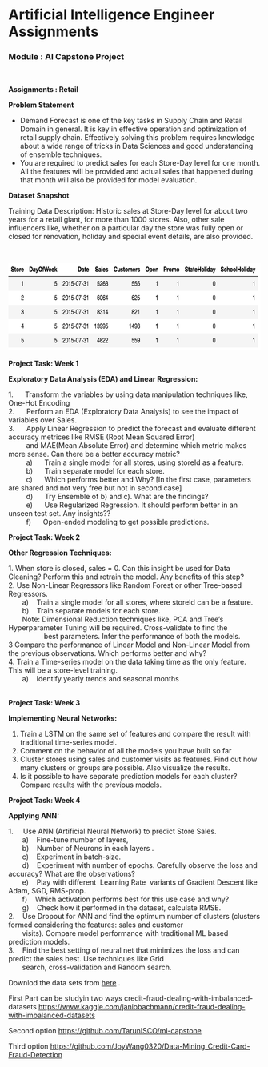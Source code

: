 <h1>Artificial Intelligence Engineer Assignments </h1>
<h3>Module : AI Capstone Project</h3><br>
 
 <b>Assignments : Retail</b><br>

 <div _ngcontent-ppr-c44="" class="ng-star-inserted"><div _ngcontent-ppr-c44="" class="project-information"><div _ngcontent-ppr-c44="" class="project-description sl-ck-editor">
 
 <div _ngcontent-ppr-c44=""><p><strong>Problem Statement</strong></p>

<ul>
	<li>Demand Forecast is one of the key tasks in Supply Chain and Retail Domain in general. It is key in effective operation and optimization of retail supply chain. Effectively solving this problem requires knowledge about a wide range of tricks in Data Sciences and good understanding of ensemble techniques.&nbsp;</li>
	<li>You are required to predict sales for each Store-Day level for one month. All the features will be provided and actual sales that happened during that month will also be provided for model evaluation.&nbsp;</li>
</ul>

<p><strong>Dataset Snapshot</strong></p>

<p>Training Data Description: Historic sales at Store-Day level for about two years for a retail giant, for more than 1000 stores. Also, other sale influencers like, whether on a particular day the store was fully open or closed for renovation, holiday and special event details, are also provided.&nbsp;</p>

<p>&nbsp;</p>

<p><img alt="" height="175" src="1566547170_cap 3.png" width="662"></p>

<p><strong>Project Task: Week 1</strong></p>

<p><strong>Exploratory Data Analysis (EDA) and Linear Regression:</strong></p>

<p>1. &nbsp; &nbsp; &nbsp;Transform the variables by using data manipulation techniques like, One-Hot Encoding&nbsp;<br>
2. &nbsp; &nbsp; &nbsp;Perform an EDA (Exploratory Data Analysis) to see the impact of variables over Sales.<br>
3. &nbsp; &nbsp; &nbsp;Apply Linear Regression to predict the forecast and evaluate different accuracy metrices like RMSE (Root Mean Squared Error)<br>
&nbsp; &nbsp; &nbsp; &nbsp; &nbsp;and MAE(Mean Absolute Error) and determine which metric makes more sense. Can there be a better accuracy metric?<br>
&nbsp; &nbsp; &nbsp; &nbsp; &nbsp;a)&nbsp;&nbsp; &nbsp; &nbsp;Train a single model for all stores, using storeId as a feature.<br>
&nbsp; &nbsp; &nbsp; &nbsp; &nbsp;b)&nbsp;&nbsp; &nbsp; &nbsp;Train separate model for each store.<br>
&nbsp; &nbsp; &nbsp; &nbsp; &nbsp;c)&nbsp;&nbsp; &nbsp; &nbsp;Which performs better and Why? [In the first case, parameters are shared and not very free but not in second case]<br>
&nbsp; &nbsp; &nbsp; &nbsp; &nbsp;d)&nbsp;&nbsp; &nbsp; &nbsp;Try Ensemble of b) and c). What are the findings?<br>
&nbsp; &nbsp; &nbsp; &nbsp; &nbsp;e)&nbsp;&nbsp; &nbsp; &nbsp;Use Regularized Regression. It should perform better in an unseen test set. Any insights??<br>
&nbsp; &nbsp; &nbsp; &nbsp; &nbsp;f)&nbsp;&nbsp; &nbsp; &nbsp;Open-ended modeling to get possible predictions.</p>

<p><strong>Project Task: Week 2</strong></p>

<p><strong>Other Regression Techniques:</strong></p>

<p>1. When store is closed, sales = 0. Can this insight be used for Data Cleaning? Perform this and retrain the model. Any benefits of this step?<br>
2. Use Non-Linear Regressors like Random Forest or other Tree-based Regressors.<br>
&nbsp; &nbsp; &nbsp; &nbsp;a)&nbsp;&nbsp; &nbsp;Train a single model for all stores, where storeId can be a feature.<br>
&nbsp; &nbsp; &nbsp; &nbsp;b)&nbsp;&nbsp; &nbsp;Train separate models for each store.<br>
&nbsp; &nbsp; &nbsp; &nbsp;Note: Dimensional Reduction techniques like, PCA and Tree’s Hyperparameter Tuning will be required. Cross-validate to find the<br>
&nbsp; &nbsp; &nbsp; &nbsp; &nbsp; &nbsp; &nbsp; &nbsp; &nbsp; best parameters. Infer the performance of both the models.&nbsp;<br>
3 Compare the performance of Linear Model and Non-Linear Model from the previous observations. Which performs better and why?<br>
4. Train a Time-series model on the data taking time as the only feature. This will be a store-level training.<br>
&nbsp; &nbsp; &nbsp; &nbsp;a) &nbsp; &nbsp;Identify yearly trends and seasonal months<br>
&nbsp;</p>

<p><strong>Project Task: Week 3</strong></p>

<p><strong>Implementing Neural Networks:</strong></p>

<ol>
	<li>Train a LSTM on the same set of features and compare the result with traditional time-series model.</li>
	<li>Comment on the behavior of all the models you have built so far</li>
	<li>Cluster stores using sales and customer visits as features. Find out how many clusters or groups are possible. Also visualize the results.</li>
	<li>Is it possible to have separate prediction models for each cluster? Compare results with the previous models.</li>
</ol>

<p><strong>Project Task: Week 4</strong></p>

<p><strong>Applying ANN:</strong></p>

<p>1.&nbsp; &nbsp; &nbsp;Use ANN (Artificial Neural Network) to predict Store Sales.<br>
&nbsp; &nbsp; &nbsp; &nbsp;a)&nbsp;&nbsp; &nbsp;Fine-tune number of layers,<br>
&nbsp; &nbsp; &nbsp; &nbsp;b)&nbsp;&nbsp; &nbsp;Number of Neurons in each layers .<br>
&nbsp; &nbsp; &nbsp; &nbsp;c)&nbsp;&nbsp; &nbsp;Experiment in batch-size.<br>
&nbsp; &nbsp; &nbsp; &nbsp;d)&nbsp;&nbsp; &nbsp;Experiment with number of epochs. Carefully observe the loss and accuracy? What are the observations?<br>
&nbsp; &nbsp; &nbsp; &nbsp;e)&nbsp;&nbsp; &nbsp;Play with different &nbsp;Learning Rate &nbsp;variants of Gradient Descent like Adam, SGD, RMS-prop.<br>
&nbsp; &nbsp; &nbsp; &nbsp;f)&nbsp;&nbsp; &nbsp;Which activation performs best for this use case and why?<br>
&nbsp; &nbsp; &nbsp; &nbsp;g)&nbsp;&nbsp; &nbsp;Check how it performed in the dataset, calculate RMSE.<br>
2. &nbsp; &nbsp;Use Dropout for ANN and find the optimum number of clusters (clusters formed considering the features: sales and customer<br>
&nbsp; &nbsp; &nbsp; &nbsp;visits). Compare model performance with traditional ML based prediction models.&nbsp;<br>
3. &nbsp; &nbsp;Find the best setting of neural net that minimizes the loss and can predict the sales best. Use techniques like Grid<br>
&nbsp; &nbsp; &nbsp; &nbsp;search, cross-validation and Random search.</p>

<p>Downlod the data sets from <a href="https://github.com/Simplilearn-Edu/Artificial-Intelligence-Capstone-Project-Datasets" target="_blank">here</a> .</p>
</div></div></div>

</div>



First Part can be  studyin two ways
credit-fraud-dealing-with-imbalanced-datasets
https://www.kaggle.com/janiobachmann/credit-fraud-dealing-with-imbalanced-datasets


Second option
https://github.com/TarunISCO/ml-capstone

Third option
https://github.com/JoyWang0320/Data-Mining_Credit-Card-Fraud-Detection